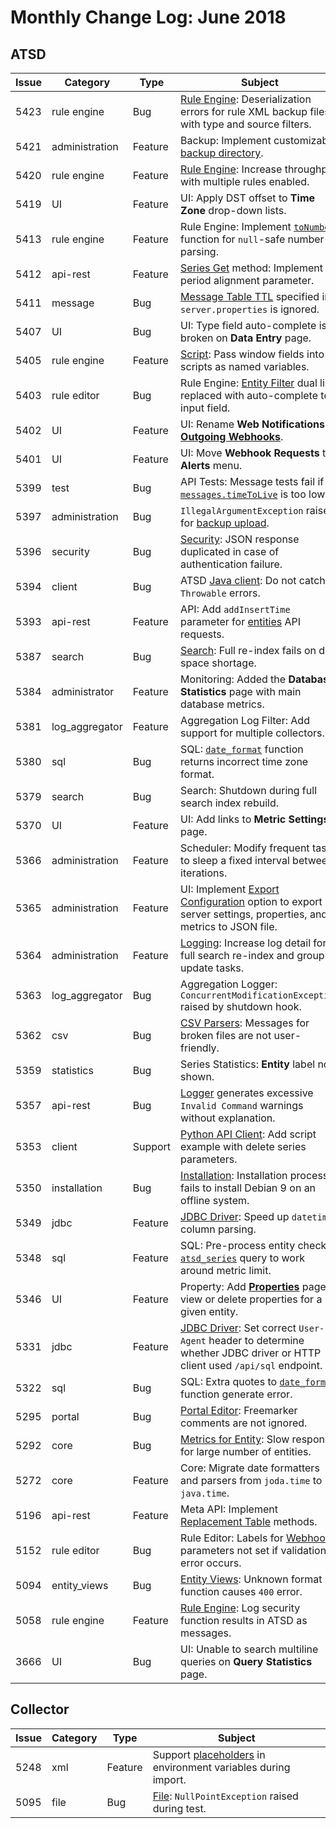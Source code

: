 # Monthly Change Log: June 2018

## ATSD

**Issue**| **Category**    | **Type**    | **Subject**
-----|-------------|---------|----------------------
5423 | rule engine | Bug | [Rule Engine](../../rule-engine/README.md): Deserialization errors for rule XML backup files with type and source filters.
5421 | administration | Feature | Backup: Implement customizable [backup directory](../../administration/backup.md#backup-directory).
5420 | rule engine | Feature | [Rule Engine](../../rule-engine/README.md): Increase throughput with multiple rules enabled.
5419 | UI | Feature | UI: Apply DST offset to **Time Zone** drop-down lists.
5413 | rule engine | Feature | Rule Engine: Implement [`toNumber`](../../rule-engine/functions-utility.md#tonumber) function for `null`-safe number parsing.
5412 | api-rest | Feature | [Series Get](../../api/data/series/get.md) method: Implement period alignment parameter.
5411 | message | Bug | [Message Table TTL](../../api/data/messages/delete.md#modify-hbase-settings) specified in `server.properties` is ignored.
5407 | UI | Bug | UI: Type field auto-complete is broken on **Data Entry** page.
5405 | rule engine | Feature | [Script](../../rule-engine/scripts.md): Pass window fields into scripts as named variables.
5403 | rule editor | Bug | Rule Engine: [Entity Filter](../../rule-engine/filters.md#entity-names-filter) dual list replaced with auto-complete text input field.
5402 | UI | Feature | UI: Rename **Web Notifications** as [**Outgoing Webhooks**](../../rule-engine/notifications/README.md).
5401 | UI | Feature | UI: Move **Webhook Requests** to **Alerts** menu.
5399 | test | Bug | API Tests: Message tests fail if [`messages.timeToLive`](../../api/data/messages/delete.md#modify-hbase-settings) is too low.
5397 | administration | Bug | `IllegalArgumentException` raised for [backup upload](../../administration/backup.md).
5396 | security | Bug | [Security](../../administration/user-authentication.md): JSON response duplicated in case of authentication failure.
5394 | client | Bug | ATSD [Java client](https://github.com/axibase/atsd-api-java): Do not catch `Throwable` errors.
5393 | api-rest | Feature | API: Add `addInsertTime` parameter for [entities](../../api/meta/entity/list.md#query-parameters) API requests.
5387 | search | Bug | [Search](../../api/meta/misc/search.md): Full re-index fails on disk space shortage.
5384 | administrator | Feature | Monitoring: Added the **Database Statistics** page with main database metrics.
5381 | log_aggregator | Feature | Aggregation Log Filter: Add support for multiple collectors.
5380 | sql | Bug | SQL: [`date_format`](../../sql/examples/datetime-format.md#date_format-function) function returns incorrect time zone format.
5379 | search | Bug | Search: Shutdown during full search index rebuild.
5370 | UI | Feature | UI: Add links to **Metric Settings** page.
5366 | administration | Feature | Scheduler: Modify frequent tasks to sleep a fixed interval between iterations.
5365 | administration | Feature | UI: Implement [Export Configuration](../../administration/support.md) option to export server settings, properties, and metrics to JSON file.
5364 | administration | Feature | [Logging](../../administration/logging.md): Increase log detail for full search re-index and group update tasks.
5363 | log_aggregator | Bug | Aggregation Logger: `ConcurrentModificationException` raised by shutdown hook.
5362 | csv | Bug | [CSV Parsers](../../parsers/csv/README.md): Messages for broken files are not user-friendly.
5359 | statistics | Bug | Series Statistics: **Entity** label not shown.
5357 | api-rest | Bug | [Logger](../../administration/logging.md) generates excessive `Invalid Command` warnings without explanation.
5353 | client | Support | [Python API Client](https://github.com/axibase/atsd-api-python): Add script example with delete series parameters.
5350 | installation | Bug | [Installation](../../installation/README.md): Installation process fails to install Debian 9 on an offline system.
5349 | jdbc | Feature | [JDBC Driver](https://github.com/axibase/atsd-jdbc): Speed up `datetime` column parsing.
5348 | sql | Feature | SQL: Pre-process entity check in [`atsd_series`](../../sql/examples/select-atsd_series.md) query to work around metric limit.
5346 | UI | Feature | Property: Add [**Properties**](../../administration/data_retention.md#deleting-properties) page to view or delete properties for a given entity.
5331 | jdbc | Feature | [JDBC Driver](https://github.com/axibase/atsd-jdbc): Set correct `User-Agent` header to determine whether JDBC driver or HTTP client used `/api/sql` endpoint.
5322 | sql | Bug | SQL: Extra quotes to [`date_format`](../../sql/examples/datetime-format.md#date_format-function) function generate error.
5295 | portal | Bug | [Portal Editor](../../portals/README.md): Freemarker comments are not ignored.
5292 | core | Bug | [Metrics for Entity](../../api/data/alerts/examples/query/alerts-query-multiple-metrics-specified-entity.md): Slow response for large number of entities.
5272 | core | Feature | Core: Migrate date formatters and parsers from `joda.time` to `java.time`.
5196 | api-rest | Feature |Meta API: Implement [Replacement Table](../../api/meta/replacement-table/README.md) methods.
5152 | rule editor | Bug | Rule Editor: Labels for [Webhook](../../rule-engine/notifications/README.md) parameters not set if validation error occurs.
5094 | entity_views | Bug | [Entity Views](../../configuration/entity_views.md): Unknown format function causes `400` error.
5058 | rule engine | Feature | [Rule Engine](../../rule-engine/README.md): Log security function results in ATSD as messages.
3666 | UI | Bug | UI: Unable to search multiline queries on **Query Statistics** page.

## Collector

**Issue**| **Category**    | **Type**    | **Subject**
-----|-------------|---------|----------------------
5248 | xml | Feature | Support [placeholders](../../rule-engine/placeholders.md) in environment variables during import.
5095 | file | Bug | [File](https://axibase.com/docs/axibase-collector/jobs/file.html): `NullPointException` raised during test.
